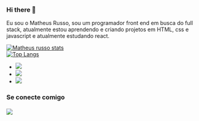 ### Hi there 👋

Eu sou o Matheus Russo, sou um programador front end em busca do full stack, atualmente estou aprendendo e criando projetos em HTML, css e javascript e atualmente estudando react.



[![Matheus russo stats](https://github-readme-stats.vercel.app/api?username=mathrusso99)](https://github.com/anuraghazra/github-readme-stats)
<br>
[![Top Langs](https://github-readme-stats.vercel.app/api/top-langs/?username=mathrusso99)](https://github.com/anuraghazra/github-readme-stats)
- <img src="https://img.shields.io/badge/HTML5-E34F26?style=for-the-badge&logo=html5&logoColor=white" />
- <img src="https://img.shields.io/badge/CSS3-1572B6?style=for-the-badge&logo=css3&logoColor=white" />
- <img src="https://img.shields.io/badge/JavaScript-F7DF1E?style=for-the-badge&logo=javascript&logoColor=black" />

<h3>Se conecte comigo
<br>
<br>
<a href= "https://www.linkedin.com/in/matheus-russo-ramos-965829242"/>
<img src="https://img.shields.io/badge/LinkedIn-0077B5?style=for-the-badge&logo=linkedin&logoColor=white">
</a>
